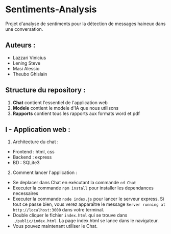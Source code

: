 # Sentiments-Analysis
Projet d'analyse de sentiments pour la détection de messages haineux dans une conversation.


## Auteurs :
- Lazzari Vinicius
- Lening Steve
- Masi Alessio
- Theubo Ghislain


## Structure du repository :
1. **Chat** contient l'essentiel de l'application web
2. **Modele** contient le modele d'IA que nous utilisons
3. **Rapports** contient tous les rapports aux formats word et pdf


## I - Application web :
1. Architecture du chat :
- Frontend : html, css
- Backend : express
- BD : SQLite3

2. Comment lancer l'application :
- Se deplacer dans Chat en exécutant la commande `cd Chat`
- Executer la commande `npm install` pour installer les dependances necessaires
- Executer la commande `node index.js` pour lancer le serveur express. Si tout ce passe bien, vous verez apparaître le message `Server running at http://localhost:3000` dans votre terminal.
- Double cliquer le fichier `index.html` qui se trouve dans `./public/index.html`. La page index.html se lance dans le navigateur.
- Vous pouvez maintenant utiliser le Chat.
